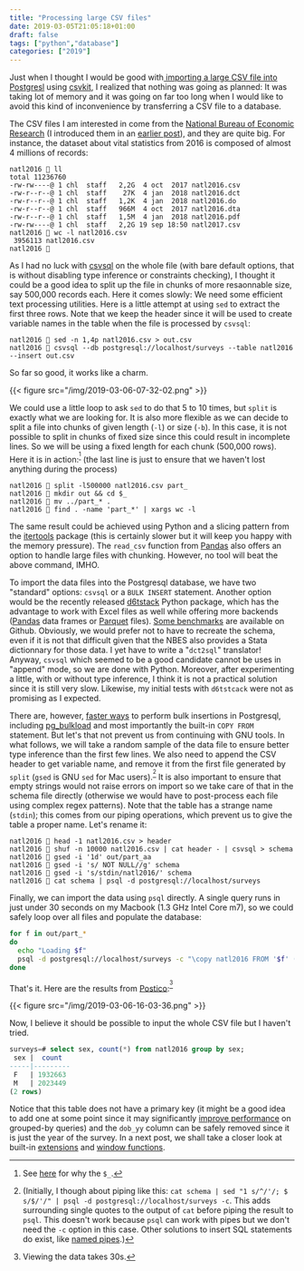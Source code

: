 ```yaml
---
title: "Processing large CSV files"
date: 2019-03-05T21:05:18+01:00
draft: false
tags: ["python","database"]
categories: ["2019"]
---
```


Just when I thought I would be good with[ importing a large CSV file into Postgresl](/micro/working-with-large-data-files) using [csvkit](https://csvkit.readthedocs.io/en/1.0.3/), I realized that nothing was going as planned: It was taking lot of memory and it was going on far too long when I would like to avoid this kind of inconvenience by transferring a CSV file to a database.

The CSV files I am interested in come from the [National Bureau of Economic Research](http://www.nber.org/data/vital-statistics-natality-data.html) (I introduced them in an [earlier post](/post/exploratory-desktop-app/)), and they are quite big. For instance, the dataset about vital statistics from 2016 is composed of almost 4 millions of records:

```
natl2016  ll
total 11236760
-rw-rw----@ 1 chl  staff   2,2G  4 oct  2017 natl2016.csv
-rw-r--r--@ 1 chl  staff    27K  4 jan  2018 natl2016.dct
-rw-r--r--@ 1 chl  staff   1,2K  4 jan  2018 natl2016.do
-rw-r--r--@ 1 chl  staff   966M  4 oct  2017 natl2016.dta
-rw-r--r--@ 1 chl  staff   1,5M  4 jan  2018 natl2016.pdf
-rw-rw----@ 1 chl  staff   2,2G 19 sep 18:50 natl2017.csv
natl2016  wc -l natl2016.csv
 3956113 natl2016.csv
natl2016 
```

As I had no luck with [csvsql](https://csvkit.readthedocs.io/en/0.9.1/scripts/csvsql.html) on the whole file (with bare default options, that is without disabling type inference or constraints checking), I thought it could be a good idea to split up the file in chunks of more resaonnable size, say 500,000 records each. Here it comes slowly: We need some efficient text processing utilities. Here is a little attempt at using `sed` to extract the first three rows. Note that we keep the header since it will be used to create variable names in the table when the file is processed by `csvsql`:

```
natl2016  sed -n 1,4p natl2016.csv > out.csv
natl2016  csvsql --db postgresql://localhost/surveys --table natl2016 --insert out.csv
```

So far so good, it works like a charm.

{{< figure src="/img/2019-03-06-07-32-02.png" >}}

We could use a little loop to ask `sed` to do that 5 to 10 times, but `split` is exactly what we are looking for. It is also more flexible as we can decide to split a file into chunks of given length (`-l`) or size (`-b`). In this case, it is not possible to split in chunks of fixed size since this could result in incomplete lines. So we will be using a fixed length for each chunk (500,000 rows). Here it is in action:<sup>[^1]</sup> (the last line is just to ensure that we haven't lost anything during the process)

```
natl2016  split -l500000 natl2016.csv part_
natl2016  mkdir out && cd $_
natl2016  mv ../part_* .
natl2016  find . -name 'part_*' | xargs wc -l
```

The same result could be achieved using Python and a slicing pattern from the [itertools](https://docs.python.org/2/library/itertools.html) package (this is certainly slower but it will keep you happy with the memory pressure). The `read_csv` function from [Pandas](https://pandas.pydata.org) also offers an option to handle large files with chunking. However, no tool will beat the above command, IMHO.

To import the data files into the Postgresql database, we have two "standard" options: `csvsql` or a `BULK INSERT` statement. Another option would be the recently released [d6tstack](https://github.com/d6t/d6tstack) Python package, which has the advantage to work with Excel files as well while offering more backends ([Pandas](https://pandas.pydata.org) data frames or [Parquet](https://drill.apache.org/docs/parquet-format/) files). [Some benchmarks](https://github.com/d6t/d6tstack/blob/master/examples-sql.ipynb) are available on Github. Obviously, we would prefer not to have to recreate the schema, even if it is not that difficult given that the NBES also provides a Stata dictionnary for those data. I yet have to write a "`dct2sql`" translator! Anyway, `csvsql` which seemed to be a good candidate cannot be uses in "append" mode, so we are done with Python. Moreover, after experimenting a little, with or without type inference, I think it is not a practical solution since it is still very slow. Likewise, my initial tests with `d6tstcack` were not as promising as I expected.

There are, however, [faster ways](https://stackoverflow.com/a/12207237) to perform bulk insertions in Postgresql, including [pg_bulkload](https://github.com/ossc-db/pg_bulkload/) and most importantly the built-in `COPY FROM` statement. But let's that not prevent us from continuing with GNU tools. In what follows, we will take a random sample of the data file to ensure better type inference than the first few lines. We also need to append the CSV header to get variable name, and remove it from the first file generated by `split` (`gsed` is GNU `sed` for Mac users).<sup>[^2]</sup> It is also important to ensure that empty strings would not raise errors on import so we take care of that in the schema file directly (otherwise we would have to post-process each file using complex regex patterns). Note that the table has a strange name (`stdin`); this comes from our piping operations, which prevent us to give the table a proper name. Let's rename it:

```
natl2016  head -1 natl2016.csv > header
natl2016  shuf -n 10000 natl2016.csv | cat header - | csvsql > schema
natl2016  gsed -i '1d' out/part_aa
natl2016  gsed -i 's/ NOT NULL//g' schema
natl2016  gsed -i 's/stdin/natl2016/' schema
natl2016  cat schema | psql -d postgresql://localhost/surveys
```

Finally, we can import the data using `psql` directly. A single query runs in just under 30 seconds on my Macbook (1.3 GHz Intel Core m7), so we could safely loop over all files and populate the database:

```bash
for f in out/part_*
do
  echo "Loading $f"
  psql -d postgresql://localhost/surveys -c "\copy natl2016 FROM '$f' (FORMAT csv)"
done
```

That's it. Here are the results from [Postico](https://eggerapps.at/postico/):<sup>[^3]</sup>

{{< figure src="/img/2019-03-06-16-03-36.png" >}}

Now, I believe it should be possible to input the whole CSV file but I haven't tried. 

```sql
surveys=# select sex, count(*) from natl2016 group by sex;
 sex |  count
-----|---------
 F   | 1932663
 M   | 2023449
(2 rows)
```

Notice that this table does not have a primary key (it might be a good idea to add one at some point since it may significantly [improve performance](https://dba.stackexchange.com/a/62725) on grouped-by queries) and the `dob_yy` column can be safely removed since it is just the year of the survey. In a next post, we shall take a closer look at built-in [extensions](https://www.postgresql.org/docs/9.4/sql-createextension.html) and [window functions](https://www.postgresql.org/docs/9.4/functions-window.html).


[^1]: See [here](https://unix.stackexchange.com/a/219627) for why the `$_`.
[^2]: (Initially, I though about piping like this: `cat schema | sed "1 s/^/'/; $ s/$/'/" | psql -d postgresql://localhost/surveys -c`. This adds surrounding single quotes to the output of `cat` before piping the result to `psql`. This doesn't work because `psql` can work with pipes but we don't need the `-c` option in this case. Other solutions to insert SQL statements do exist, like [named pipes](https://stackoverflow.com/a/7850704).)
[^3]: Viewing the data takes 30s.
